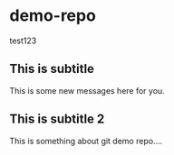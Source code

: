 # demo-repo

test123

## This is subtitle

This is some new messages here for you.

## This is subtitle 2

This is something about git demo repo....